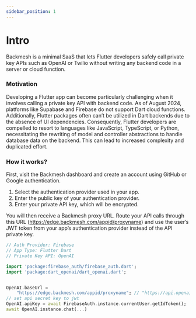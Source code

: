 ```yaml
---
sidebar_position: 1
---
```


# Intro

Backmesh is a minimal SaaS that lets Flutter developers safely call private key APIs such as OpenAI or Twilio without writing any backend code in a server or cloud function.

### Motivation

Developing a Flutter app can become particularly challenging when it involves calling a private key API with backend code. As of August 2024, platforms like Supabase and Firebase do not support Dart cloud functions. Additionally, Flutter packages often can’t be utilized in Dart backends due to the absence of UI dependencies. Consequently, Flutter developers are compelled to resort to languages like JavaScript, TypeScript, or Python, necessitating the rewriting of model and controller abstractions to handle database data on the backend. This can lead to increased complexity and duplicated effort.

### How it works?

First, visit the Backmesh dashboard and create an account using GitHub or Google authentication.

1. Select the authentication provider used in your app.
2. Enter the public key of your authentication provider.
3. Enter your private API key, which will be encrypted.

You will then receive a Backmesh proxy URL. Route your API calls through this URL (https://edge.backmesh.com/appid/proxyname) and use the user’s JWT token from your app’s authentication provider instead of the API private key.

```dart
// Auth Provider: Firebase
// App Type: Flutter Dart
// Private Key API: OpenAI

import 'package:firebase_auth/firebase_auth.dart';
import 'package:dart_openai/dart_openai.dart';


OpenAI.baseUrl =
    "https://edge.backmesh.com/appid/proxyname"; // "https://api.openai.com/v1" is the default one.
// set api secret key to jwt
OpenAI.apiKey = await FirebaseAuth.instance.currentUser.getIdToken();
await OpenAI.instance.chat(...)
```

